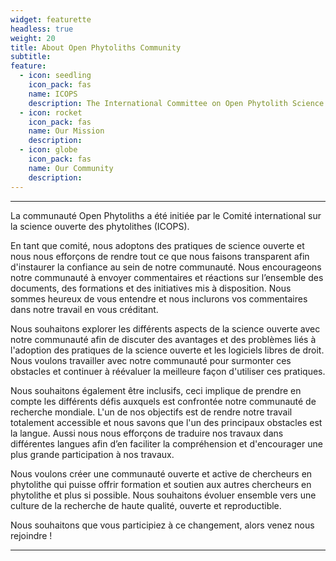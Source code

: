 ```yaml
---
widget: featurette
headless: true
weight: 20
title: About Open Phytoliths Community
subtitle: 
feature:
  - icon: seedling
    icon_pack: fas
    name: ICOPS
    description: The International Committee on Open Phytolith Science (ICOPS) has been created within the [International Phytolith Society](https://phytoliths.org/) to work on increasing the knowledge of and implementation of open science practices in phytolith research. 
  - icon: rocket
    icon_pack: fas
    name: Our Mission
    description: 
  - icon: globe
    icon_pack: fas
    name: Our Community
    description: 
---
```

---
    
La communauté Open Phytoliths a été initiée par le Comité international sur la science ouverte des phytolithes (ICOPS).
 
En tant que comité, nous adoptons des pratiques de science ouverte et nous nous efforçons de rendre tout ce que nous faisons transparent afin d'instaurer la confiance au sein de notre communauté. Nous encourageons notre communauté à envoyer commentaires et réactions sur l’ensemble des documents, des formations et des initiatives mis à disposition. Nous sommes heureux de vous entendre et nous inclurons vos commentaires dans notre travail en vous créditant.
 
Nous souhaitons explorer les différents aspects de la science ouverte avec notre communauté afin de discuter des avantages et des problèmes liés à l'adoption des pratiques de la science ouverte et les logiciels libres de droit. Nous voulons travailler avec notre communauté pour surmonter ces obstacles et continuer à réévaluer la meilleure façon d'utiliser ces pratiques.
 
Nous souhaitons également être inclusifs, ceci implique de prendre en compte les différents défis auxquels est confrontée notre communauté de recherche mondiale. L'un de nos objectifs est de rendre notre travail totalement accessible et nous savons que l'un des principaux obstacles est la langue. Aussi nous nous efforçons de traduire nos travaux dans différentes langues afin d’en faciliter la compréhension et d'encourager une plus grande participation à nos travaux.
 
Nous voulons créer une communauté ouverte et active de chercheurs en phytolithe qui puisse offrir formation et soutien aux autres chercheurs en phytolithe et plus si possible. Nous souhaitons évoluer ensemble vers une culture de la recherche de haute qualité, ouverte et reproductible.
 
Nous souhaitons que vous participiez à ce changement, alors venez nous rejoindre !

---

